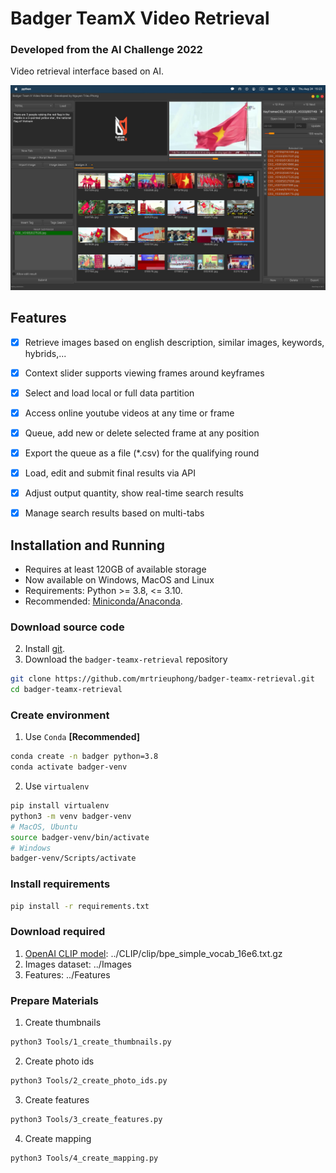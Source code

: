 # Badger TeamX Video Retrieval
### Developed from the AI Challenge 2022
Video retrieval interface based on AI.

![](screenshot.png)

## Features
- [x] Retrieve images based on english description, similar images, keywords, hybrids,...
- [x] Context slider supports viewing frames around keyframes
- [x] Select and load local or full data partition
- [x] Access online youtube videos at any time or frame
- [x] Queue, add new or delete selected frame at any position
- [x] Export the queue as a file (*.csv) for the qualifying round
- [x] Load, edit and submit final results via API
- [x] Adjust output quantity, show real-time search results
- [x] Manage search results based on multi-tabs
   

## Installation and Running
- Requires at least 120GB of available storage
- Now available on Windows, MacOS and Linux
- Requirements: Python >= 3.8, <= 3.10.
- Recommended: [Miniconda/Anaconda](https://docs.conda.io/en/latest/miniconda.html).

### Download source code
2. Install [git](https://git-scm.com/download/win).
3. Download the `badger-teamx-retrieval` repository
```bash
git clone https://github.com/mrtrieuphong/badger-teamx-retrieval.git
cd badger-teamx-retrieval
```

### Create environment
1. Use `Conda` **[Recommended]**
```bash
conda create -n badger python=3.8
conda activate badger-venv
```
2. Use `virtualenv`
```bash
pip install virtualenv
python3 -m venv badger-venv
# MacOS, Ubuntu
source badger-venv/bin/activate
# Windows
badger-venv/Scripts/activate
```

### Install requirements
```bash
pip install -r requirements.txt
```

### Download required
1. [OpenAI CLIP model](https://github.com/openai/CLIP/blob/main/clip/bpe_simple_vocab_16e6.txt.gz): ../CLIP/clip/bpe_simple_vocab_16e6.txt.gz
2. Images dataset: ../Images
3. Features: ../Features

### Prepare Materials
1. Create thumbnails
```bash
python3 Tools/1_create_thumbnails.py
```
2. Create photo ids
```bash
python3 Tools/2_create_photo_ids.py
```
3. Create features
```bash
python3 Tools/3_create_features.py
```
4. Create mapping
```bash
python3 Tools/4_create_mapping.py
```